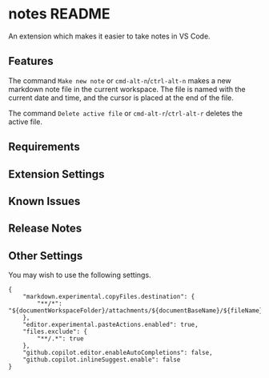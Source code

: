 # notes README

An extension which makes it easier to take notes in VS Code.


## Features

The command `Make new note` or `cmd-alt-n`/`ctrl-alt-n` makes a new markdown note file in the current workspace. The
file is named with the current date and time, and the cursor is placed at the end of the file.

The command `Delete active file` or `cmd-alt-r`/`ctrl-alt-r` deletes the active file.

## Requirements

## Extension Settings

## Known Issues


## Release Notes

## Other Settings

You may wish to use the following settings.

```
{
    "markdown.experimental.copyFiles.destination": {
        "**/*": "${documentWorkspaceFolder}/attachments/${documentBaseName}/${fileName}"
    },
    "editor.experimental.pasteActions.enabled": true,
    "files.exclude": {
        "**/.*": true
    },
    "github.copilot.editor.enableAutoCompletions": false,
    "github.copilot.inlineSuggest.enable": false
}
```